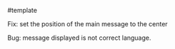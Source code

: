 #template

Fix: set the position of the main message to the center

Bug: message displayed is not correct language.

